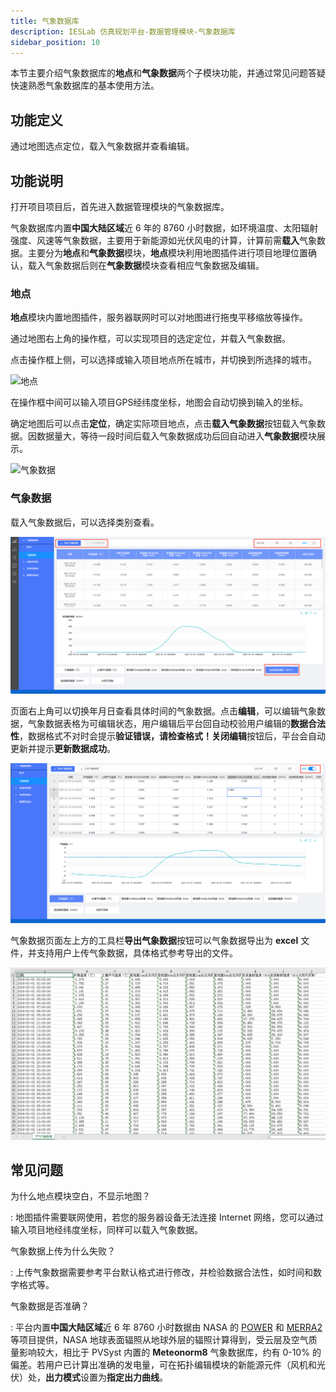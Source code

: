 ```yaml
---
title: 气象数据库
description: IESLab 仿真规划平台-数据管理模块-气象数据库
sidebar_position: 10
---
```


本节主要介绍气象数据库的**地点**和**气象数据**两个子模块功能，并通过常见问题答疑快速熟悉气象数据库的基本使用方法。

## 功能定义
通过地图选点定位，载入气象数据并查看编辑。


## 功能说明

打开项目项目后，首先进入数据管理模块的气象数据库。

气象数据库内置**中国大陆区域**近 6 年的 8760 小时数据，如环境温度、太阳辐射强度、风速等气象数据，主要用于新能源如光伏风电的计算，计算前需**载入**气象数据。主要分为**地点**和**气象数据**模块，**地点**模块利用地图插件进行项目地理位置确认，载入气象数据后则在**气象数据**模块查看相应气象数据及编辑。

### 地点

**地点**模块内置地图插件，服务器联网时可以对地图进行拖曳平移缩放等操作。

通过地图右上角的操作框，可以实现项目的选定定位，并载入气象数据。

点击操作框上侧，可以选择或输入项目地点所在城市，并切换到所选择的城市。

![地点](./location.png "地点")

在操作框中间可以输入项目GPS经纬度坐标，地图会自动切换到输入的坐标。

确定地图后可以点击**定位**，确定实际项目地点，点击**载入气象数据**按钮载入气象数据。因数据量大，等待一段时间后载入气象数据成功后回自动进入**气象数据**模块展示。

![气象数据](./data.png "气象数据")

### 气象数据

载入气象数据后，可以选择类别查看。

![气象数据1](./data1.png "气象数据1")

页面右上角可以切换年月日查看具体时间的气象数据。点击**编辑**，可以编辑气象数据，气象数据表格为可编辑状态，用户编辑后平台回自动校验用户编辑的**数据合法性**，数据格式不对时会提示**验证错误，请检查格式！**关闭**编辑**按钮后，平台会自动更新并提示**更新数据成功**。

![气象数据编辑](./edit.png "气象数据编辑")

气象数据页面左上方的工具栏**导出气象数据**按钮可以气象数据导出为 **excel** 文件，并支持用户上传气象数据，具体格式参考导出的文件。

![气象数据文件](./file.png "气象数据文件")

## 常见问题

为什么地点模块空白，不显示地图？

: 地图插件需要联网使用，若您的服务器设备无法连接 Internet 网络，您可以通过输入项目地经纬度坐标，同样可以载入气象数据。

气象数据上传为什么失败？

: 上传气象数据需要参考平台默认格式进行修改，并检验数据合法性，如时间和数字格式等。
   
气象数据是否准确？

: 平台内置**中国大陆区域**近 6 年 8760 小时数据由 NASA 的 [POWER](https://power.larc.nasa.gov/) 和 [MERRA2](https://gmao.gsfc.nasa.gov/reanalysis/MERRA-2/) 等项目提供，NASA 地球表面辐照从地球外层的辐照计算得到，受云层及空气质量影响较大，相比于 PVSyst 内置的 **Meteonorm8** 气象数据库，约有 0-10% 的偏差。若用户已计算出准确的发电量，可在拓扑编辑模块的新能源元件（风机和光伏）处，**出力模式**设置为**指定出力曲线**。